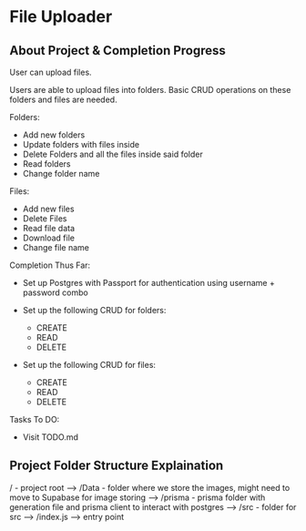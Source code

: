 # File Uploader

## About Project & Completion Progress

User can upload files.

Users are able to upload files into folders.
Basic CRUD operations on these folders and files are needed.

Folders:

- Add new folders
- Update folders with files inside
- Delete Folders and all the files inside said folder
- Read folders
- Change folder name

Files:

- Add new files
- Delete Files
- Read file data
- Download file
- Change file name

Completion Thus Far:

- Set up Postgres with Passport for authentication using username + password combo
- Set up the following CRUD for folders:

  - CREATE
  - READ
  - DELETE

- Set up the following CRUD for files:
  - CREATE
  - READ
  - DELETE

Tasks To DO:

- Visit TODO.md

## Project Folder Structure Explaination

/ - project root
--> /Data - folder where we store the images, might need to move to Supabase for image storing
--> /prisma - prisma folder with generation file and prisma client to interact with postgres
--> /src - folder for src
--> /index.js --> entry point
